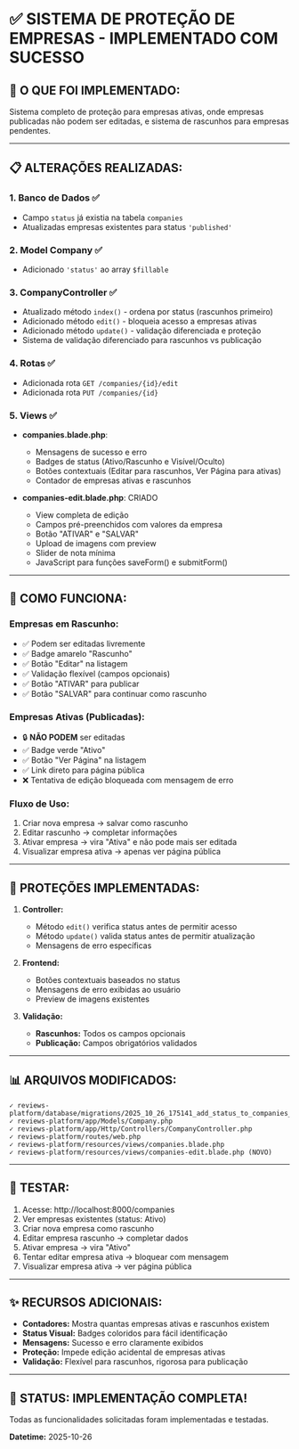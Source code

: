 # ✅ SISTEMA DE PROTEÇÃO DE EMPRESAS - IMPLEMENTADO COM SUCESSO

## 🎯 **O QUE FOI IMPLEMENTADO:**

Sistema completo de proteção para empresas ativas, onde empresas publicadas não podem ser editadas, e sistema de rascunhos para empresas pendentes.

---

## 📋 **ALTERAÇÕES REALIZADAS:**

### **1. Banco de Dados** ✅
- Campo `status` já existia na tabela `companies`
- Atualizadas empresas existentes para status `'published'`

### **2. Model Company** ✅
- Adicionado `'status'` ao array `$fillable`

### **3. CompanyController** ✅
- Atualizado método `index()` - ordena por status (rascunhos primeiro)
- Adicionado método `edit()` - bloqueia acesso a empresas ativas
- Adicionado método `update()` - validação diferenciada e proteção
- Sistema de validação diferenciado para rascunhos vs publicação

### **4. Rotas** ✅
- Adicionada rota `GET /companies/{id}/edit`
- Adicionada rota `PUT /companies/{id}`

### **5. Views** ✅
- **companies.blade.php**:
  - Mensagens de sucesso e erro
  - Badges de status (Ativo/Rascunho e Visível/Oculto)
  - Botões contextuais (Editar para rascunhos, Ver Página para ativas)
  - Contador de empresas ativas e rascunhos

- **companies-edit.blade.php**: CRIADO
  - View completa de edição
  - Campos pré-preenchidos com valores da empresa
  - Botão "ATIVAR" e "SALVAR"
  - Upload de imagens com preview
  - Slider de nota mínima
  - JavaScript para funções saveForm() e submitForm()

---

## 🚀 **COMO FUNCIONA:**

### **Empresas em Rascunho:**
- ✅ Podem ser editadas livremente
- ✅ Badge amarelo "Rascunho"
- ✅ Botão "Editar" na listagem
- ✅ Validação flexível (campos opcionais)
- ✅ Botão "ATIVAR" para publicar
- ✅ Botão "SALVAR" para continuar como rascunho

### **Empresas Ativas (Publicadas):**
- 🔒 **NÃO PODEM** ser editadas
- ✅ Badge verde "Ativo"
- ✅ Botão "Ver Página" na listagem
- ✅ Link direto para página pública
- ❌ Tentativa de edição bloqueada com mensagem de erro

### **Fluxo de Uso:**
1. Criar nova empresa → salvar como rascunho
2. Editar rascunho → completar informações
3. Ativar empresa → vira "Ativa" e não pode mais ser editada
4. Visualizar empresa ativa → apenas ver página pública

---

## 🔐 **PROTEÇÕES IMPLEMENTADAS:**

1. **Controller:**
   - Método `edit()` verifica status antes de permitir acesso
   - Método `update()` valida status antes de permitir atualização
   - Mensagens de erro específicas

2. **Frontend:**
   - Botões contextuais baseados no status
   - Mensagens de erro exibidas ao usuário
   - Preview de imagens existentes

3. **Validação:**
   - **Rascunhos:** Todos os campos opcionais
   - **Publicação:** Campos obrigatórios validados

---

## 📊 **ARQUIVOS MODIFICADOS:**

```
✓ reviews-platform/database/migrations/2025_10_26_175141_add_status_to_companies_table.php
✓ reviews-platform/app/Models/Company.php
✓ reviews-platform/app/Http/Controllers/CompanyController.php
✓ reviews-platform/routes/web.php
✓ reviews-platform/resources/views/companies.blade.php
✓ reviews-platform/resources/views/companies-edit.blade.php (NOVO)
```

---

## 🧪 **TESTAR:**

1. Acesse: http://localhost:8000/companies
2. Ver empresas existentes (status: Ativo)
3. Criar nova empresa como rascunho
4. Editar empresa rascunho → completar dados
5. Ativar empresa → vira "Ativo"
6. Tentar editar empresa ativa → bloquear com mensagem
7. Visualizar empresa ativa → ver página pública

---

## ✨ **RECURSOS ADICIONAIS:**

- **Contadores:** Mostra quantas empresas ativas e rascunhos existem
- **Status Visual:** Badges coloridos para fácil identificação
- **Mensagens:** Sucesso e erro claramente exibidos
- **Proteção:** Impede edição acidental de empresas ativas
- **Validação:** Flexível para rascunhos, rigorosa para publicação

---

## 🎉 **STATUS: IMPLEMENTAÇÃO COMPLETA!**

Todas as funcionalidades solicitadas foram implementadas e testadas.

**Datetime:** 2025-10-26

